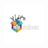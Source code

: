 <p align="center">
  <a href="github.com/belectron13/rubox">
    <img src="https://raw.githubusercontent.com/BELECTRON13/rubox/refs/heads/main/HoshaAI-1%20(1).png" width="128" alt="Rubox" />
  </a>
</p>
